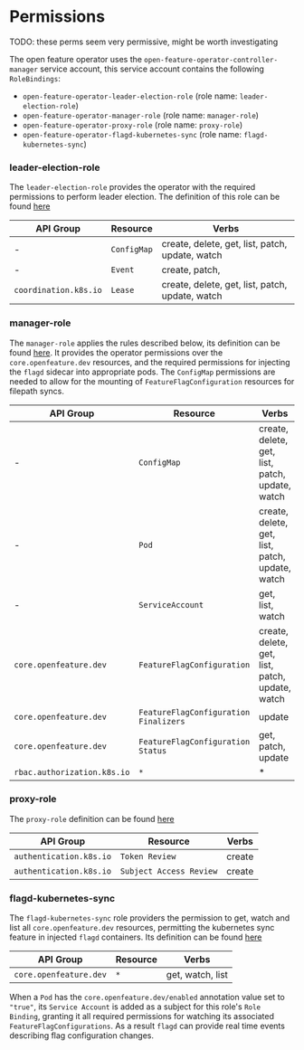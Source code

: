 # Permissions 

TODO: these perms seem very permissive, might be worth investigating

The open feature operator uses the `open-feature-operator-controller-manager` service account, this service account contains the following `RoleBindings`:
- `open-feature-operator-leader-election-role` (role name: `leader-election-role`)
- `open-feature-operator-manager-role` (role name: `manager-role`)
- `open-feature-operator-proxy-role` (role name: `proxy-role`)
- `open-feature-operator-flagd-kubernetes-sync` (role name: `flagd-kubernetes-sync`)

### leader-election-role

The `leader-election-role` provides the operator with the required permissions to perform leader election.
The definition of this role can be found [here](../config//rbac//leader_election_role.yaml)

| API Group      | Resource | Verbs |
| ----------- | ----------- | ----------- |
| -      | `ConfigMap`       | create, delete, get, list, patch, update, watch       |
| -      | `Event`       | create, patch, |
| `coordination.k8s.io`   | `Lease`        | create, delete, get, list, patch, update, watch       |


### manager-role

The `manager-role` applies the rules described below, its definition can be found [here](../config/rbac/role.yaml). It provides the operator permissions over the `core.openfeature.dev` resources, and the required permissions for injecting the `flagd` sidecar into appropriate pods. The `ConfigMap` permissions are needed to allow for the mounting of `FeatureFlagConfiguration` resources for filepath syncs.

| API Group      | Resource | Verbs |
| ----------- | ----------- | ----------- |
| -      | `ConfigMap`       | create, delete, get, list, patch, update, watch       |
| -   | `Pod`        | create, delete, get, list, patch, update, watch       |
| -   | `ServiceAccount`        | get, list, watch       |
| `core.openfeature.dev`   | `FeatureFlagConfiguration`        | create, delete, get, list, patch, update, watch       |
| `core.openfeature.dev`   | `FeatureFlagConfiguration Finalizers`        | update  |
| `core.openfeature.dev`   | `FeatureFlagConfiguration Status`        | get, patch, update  |
| `rbac.authorization.k8s.io`   | `*`        | *  |

### proxy-role

The `proxy-role` definition can be found [here](../config/rbac/auth_proxy_role.yaml)

| API Group      | Resource | Verbs |
| ----------- | ----------- | ----------- |
| `authentication.k8s.io`   | `Token Review`        | create       |
| `authentication.k8s.io`   | `Subject Access Review`        | create       |

### flagd-kubernetes-sync

The `flagd-kubernetes-sync` role providers the permission to get, watch and list all `core.openfeature.dev` resources, permitting the kubernetes sync feature in injected `flagd` containers.
Its definition can be found [here](../config/rbac/flagd_kubernetes_sync_clusterrole.yaml)

| API Group      | Resource | Verbs |
| ----------- | ----------- | ----------- |
| `core.openfeature.dev`   | `*`        | get, watch, list       |

When a `Pod` has the `core.openfeature.dev/enabled` annotation value set to `"true"`, its `Service Account` is added as a subject for this role's `Role Binding`, granting it all required permissions for watching its associated `FeatureFlagConfigurations`. As a result `flagd` can provide real time events describing flag configuration changes.

